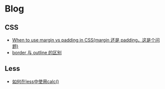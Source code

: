 # Blog

## CSS
- [When to use margin vs padding in CSS(margin 还是 padding，这是个问题)](https://github.com/shifengchen/blog/issues/1)
- [border 与 outline 的区别](https://github.com/shifengchen/blog/issues/3)

## Less
- [如何在less中使用calc()](https://github.com/shifengchen/blog/issues/2)